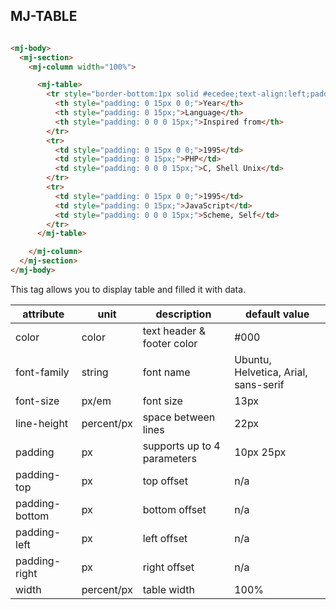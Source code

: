 ## MJ-TABLE

``` html

<mj-body>
  <mj-section>
    <mj-column width="100%">

      <mj-table>
        <tr style="border-bottom:1px solid #ecedee;text-align:left;padding:15px 0;">
          <th style="padding: 0 15px 0 0;">Year</th>
          <th style="padding: 0 15px;">Language</th>
          <th style="padding: 0 0 0 15px;">Inspired from</th>
        </tr>
        <tr>
          <td style="padding: 0 15px 0 0;">1995</td>
          <td style="padding: 0 15px;">PHP</td>
          <td style="padding: 0 0 0 15px;">C, Shell Unix</td>
        </tr>
        <tr>
          <td style="padding: 0 15px 0 0;">1995</td>
          <td style="padding: 0 15px;">JavaScript</td>
          <td style="padding: 0 0 0 15px;">Scheme, Self</td>
        </tr>
      </mj-table>

    </mj-column>
  </mj-section>
</mj-body>

```

This tag allows you to display table and filled it with data.

attribute       | unit        | description                   | default value
----------------|-------------|-------------------------------|--------------
color           | color       | text header & footer color    | #000
font-family     | string      | font name                     | Ubuntu, Helvetica, Arial, sans-serif
font-size       | px/em       | font size                     | 13px
line-height     | percent/px  | space between lines           | 22px
padding         | px          | supports up to 4 parameters   | 10px 25px
padding-top     | px          | top offset                    | n/a
padding-bottom  | px          | bottom offset                 | n/a
padding-left    | px          | left offset                   | n/a
padding-right   | px          | right offset                  | n/a
width           | percent/px  | table width                   | 100%
